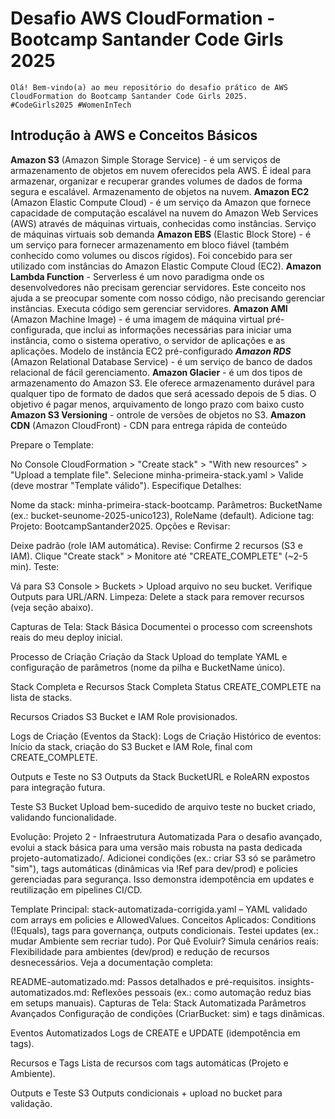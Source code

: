 # Desafio AWS CloudFormation - Bootcamp Santander Code Girls 2025

```
Olá! Bem-vindo(a) ao meu repositório do desafio prático de AWS CloudFormation do Bootcamp Santander Code Girls 2025.
#CodeGirls2025 #WomenInTech
```


## Introdução à AWS e Conceitos Básicos
**Amazon S3** (Amazon Simple Storage Service) - é um serviços de armazenamento de objetos em nuvem oferecidos pela AWS. É ideal para armazenar, organizar e recuperar grandes volumes de dados de forma segura e escalável. Armazenamento de objetos na nuvem.
**Amazon EC2** (Amazon Elastic Compute Cloud) - é um serviço da Amazon que fornece capacidade de computação escalável na nuvem do Amazon Web Services (AWS) através de máquinas virtuais, conhecidas como instâncias. Serviço de máquinas virtuais sob demanda
**Amazon EBS** (Elastic Block Store) - é um serviço para fornecer armazenamento em bloco fiável (também conhecido como volumes ou discos rígidos). Foi concebido para ser utilizado com instâncias do Amazon Elastic Compute Cloud (EC2).
**Amazon Lambda Function** - Serverless é um novo paradigma onde os desenvolvedores não precisam gerenciar servidores. Este conceito nos ajuda a se preocupar somente com nosso código, não precisando gerenciar instâncias. Executa código sem gerenciar servidores.
**Amazon AMI** (Amazon Machine Image) - é uma imagem de máquina virtual pré-configurada, que inclui as informações necessárias para iniciar uma instância, como o sistema operativo, o servidor de aplicações e as aplicações. Modelo de instância EC2 pré-configurado
***Amazon RDS*** (Amazon Relational Database Service) - é um serviço de banco de dados relacional de fácil gerenciamento.
**Amazon Glacier** - é um dos tipos de armazenamento do Amazon S3. Ele oferece armazenamento durável para qualquer tipo de formato de dados que será acessado depois de 5 dias. O objetivo é pagar menos, arquivamento de longo prazo com baixo custo
**Amazon S3 Versioning** - ontrole de versões de objetos no S3.
**Amazon CDN** (Amazon CloudFront) - CDN para entrega rápida de conteúdo


Prepare o Template:

No Console CloudFormation > "Create stack" > "With new resources" > "Upload a template file".
Selecione minha-primeira-stack.yaml > Valide (deve mostrar "Template válido").
Especifique Detalhes:

Nome da stack: minha-primeira-stack-bootcamp.
Parâmetros: BucketName (ex.: bucket-seunome-2025-unico123), RoleName (default).
Adicione tag: Projeto: BootcampSantander2025.
Opções e Revisar:

Deixe padrão (role IAM automática).
Revise: Confirme 2 recursos (S3 e IAM).
Clique "Create stack" > Monitore até "CREATE_COMPLETE" (~2-5 min).
Teste:

Vá para S3 Console > Buckets > Upload arquivo no seu bucket.
Verifique Outputs para URL/ARN.
Limpeza: Delete a stack para remover recursos (veja seção abaixo).

Capturas de Tela: Stack Básica
Documentei o processo com screenshots reais do meu deploy inicial.

Processo de Criação
Criação da Stack Upload do template YAML e configuração de parâmetros (nome da pilha e BucketName único).

Stack Completa e Recursos
Stack Completa Status CREATE_COMPLETE na lista de stacks.

Recursos Criados S3 Bucket e IAM Role provisionados.

Logs de Criação (Eventos da Stack): Logs de Criação Histórico de eventos: Início da stack, criação do S3 Bucket e IAM Role, final com CREATE_COMPLETE.

Outputs e Teste no S3
Outputs da Stack BucketURL e RoleARN expostos para integração futura.

Teste S3 Bucket Upload bem-sucedido de arquivo teste no bucket criado, validando funcionalidade.

Evolução: Projeto 2 - Infraestrutura Automatizada
Para o desafio avançado, evolui a stack básica para uma versão mais robusta na pasta dedicada projeto-automatizado/. Adicionei condições (ex.: criar S3 só se parâmetro "sim"), tags automáticas (dinâmicas via !Ref para dev/prod) e policies gerenciadas para segurança. Isso demonstra idempotência em updates e reutilização em pipelines CI/CD.

Template Principal: stack-automatizada-corrigida.yaml – YAML validado com arrays em policies e AllowedValues.
Conceitos Aplicados: Conditions (!Equals), tags para governança, outputs condicionais. Testei updates (ex.: mudar Ambiente sem recriar tudo).
Por Quê Evoluir? Simula cenários reais: Flexibilidade para ambientes (dev/prod) e redução de recursos desnecessários.
Veja a documentação completa:

README-automatizado.md: Passos detalhados e pré-requisitos.
insights-automatizados.md: Reflexões pessoais (ex.: como automação reduz bias em setups manuais).
Capturas de Tela: Stack Automatizada
Parâmetros Avançados Configuração de condições (CriarBucket: sim) e tags dinâmicas.

Eventos Automatizados Logs de CREATE e UPDATE (idempotência em tags).

Recursos e Tags Lista de recursos com tags automáticas (Projeto e Ambiente).

Outputs e Teste S3 Outputs condicionais + upload no bucket para validação.


